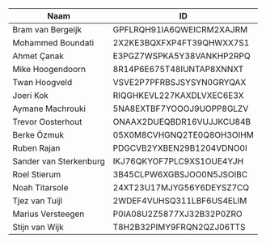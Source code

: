 |Naam|ID|
|---|---|
|Bram van Bergeijk|GPFLRQH91IA6QWEICRM2XAJRM|
|Mohammed Boundati|2X2KE3BQXFXP4FT39QHWXX7S1|
|Ahmet Çanak|E3PGZ7WSPKA5Y38VANKHP2RPQ|
|Mike Hoogendoorn|8R14P6E675T48IUNTAP8XNNXT|
|Twan Hoogveld|VSVE2P7PFRBSJSYSYN0GRYQAX|
|Joeri Kok|RIQGHKEVL227KAXDLVXEC6E3X|
|Aymane Machrouki|5NA8EXTBF7YOOOJ9UOPP8GLZV|
|Trevor Oosterhout|ONAAX2DUEQBDR16VUJJKCU84B|
|Berke Özmuk|05X0M8CVHGNQ2TE0Q8OH3OIHM|
|Ruben Rajan|PDGCVB2YXBEN29B1204VDNO0I|
|Sander van Sterkenburg|IKJ76QKYOF7PLC9XS1OUE4YJH|
|Roel Stierum|3B45CLPW6XGBSJOO0N5JSOIBC|
|Noah Titarsole|24XT23U17MJYG56Y6DEYSZ7CQ|
|Tjez van Tuijl|2WDEF4VUHSQ311LBF6US4ELIM|
|Marius Versteegen|P0IA08U2Z5877XJ32B32P0ZRO|
|Stijn van Wijk|T8H2B32PIMY9FRQN2QZJ06TTS|
